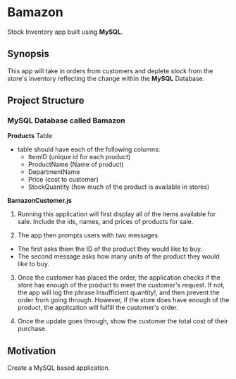 # Bamazon
Stock Inventory app built using **MySQL**.

## Synopsis

This app will take in orders from customers and deplete stock from the store's inventory reflecting the change within the **MySQL** Database.

## Project Structure

### MySQL Database called Bamazon

**Products** Table

* table should have each of the following columns: 
  * ItemID (unique id for each product)
  * ProductName (Name of product)
  * DepartmentName
  * Price (cost to customer)
  * StockQuantity (how much of the product is available in stores)
  
**BamazonCustomer.js** 

1. Running this application will first display all of the items available for sale. Include the ids, names, and prices of products for sale.

2. The app then prompts users with two messages.

* The first asks them the ID of the product they would like to buy.
* The second message asks how many units of the product they would like to buy.

3. Once the customer has placed the order, the application checks if the store has enough of the product to meet the customer's request. If not, the app will log the phrase Insufficient quantity!, and then prevent the order from going through. However, if the store does have enough of the product, the application will fulfill the customer's order.

4. Once the update goes through, show the customer the total cost of their purchase.


## Motivation

Create a MySQL based application. 
